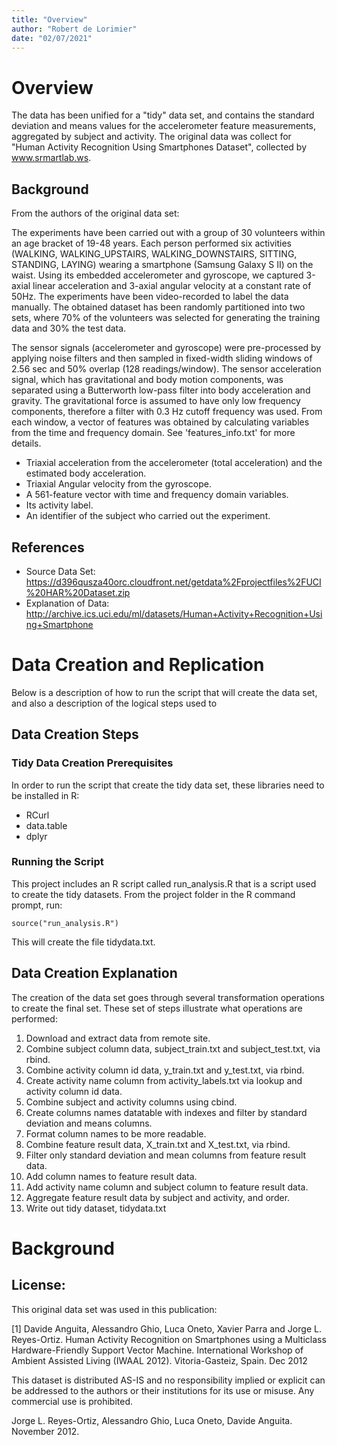 ```yaml
---
title: "Overview"
author: "Robert de Lorimier"
date: "02/07/2021"
---
```


# Overview

The data has been unified for a "tidy" data set, and contains the standard deviation and means values for the accelerometer feature measurements, aggregated by subject and activity. The original data was collect for "Human Activity Recognition Using Smartphones Dataset", collected by www.srmartlab.ws. 

## Background

From the authors of the original data set:

The experiments have been carried out with a group of 30 volunteers within an age bracket of 19-48 years. Each person performed six activities (WALKING, WALKING_UPSTAIRS, WALKING_DOWNSTAIRS, SITTING, STANDING, LAYING) wearing a smartphone (Samsung Galaxy S II) on the waist. Using its embedded accelerometer and gyroscope, we captured 3-axial linear acceleration and 3-axial angular velocity at a constant rate of 50Hz. The experiments have been video-recorded to label the data manually. The obtained dataset has been randomly partitioned into two sets, where 70% of the volunteers was selected for generating the training data and 30% the test data. 

The sensor signals (accelerometer and gyroscope) were pre-processed by applying noise filters and then sampled in fixed-width sliding windows of 2.56 sec and 50% overlap (128 readings/window). The sensor acceleration signal, which has gravitational and body motion components, was separated using a Butterworth low-pass filter into body acceleration and gravity. The gravitational force is assumed to have only low frequency components, therefore a filter with 0.3 Hz cutoff frequency was used. From each window, a vector of features was obtained by calculating variables from the time and frequency domain. See 'features_info.txt' for more details. 

- Triaxial acceleration from the accelerometer (total acceleration) and the estimated body acceleration.
- Triaxial Angular velocity from the gyroscope. 
- A 561-feature vector with time and frequency domain variables. 
- Its activity label. 
- An identifier of the subject who carried out the experiment.

## References

- Source Data Set: https://d396qusza40orc.cloudfront.net/getdata%2Fprojectfiles%2FUCI%20HAR%20Dataset.zip
- Explanation of Data: http://archive.ics.uci.edu/ml/datasets/Human+Activity+Recognition+Using+Smartphone

# Data Creation and Replication

Below is a description of how to run the script that will create the data set, and also a description of the logical steps used to 

## Data Creation Steps

### Tidy Data Creation Prerequisites

In order to run the script that create the tidy data set, these libraries need to be installed in R:

- RCurl
- data.table
- dplyr

### Running the Script

This project includes an R script called run_analysis.R that is a script used to create the tidy datasets. From the project folder in the R command prompt, run:

```source("run_analysis.R")```

This will create the file tidydata.txt.
  
## Data Creation Explanation

The creation of the data set goes through several transformation operations to create the final set. These set of steps illustrate what operations are performed:

1. Download and extract data from remote site.
2. Combine subject column data, subject_train.txt and subject_test.txt, via rbind.
3. Combine activity column id data, y_train.txt and y_test.txt, via rbind.
4. Create activity name column from activity_labels.txt via lookup and activity column id data.
5. Combine subject and activity columns using cbind.
6. Create columns names datatable with indexes and filter by standard deviation and means columns.
7. Format column names to be more readable.
8. Combine feature result data, X_train.txt and X_test.txt, via rbind.
9. Filter only standard deviation and mean columns from feature result data.
10. Add column names to feature result data.
11. Add activity name column and subject column to feature result data.
12. Aggregate feature result data by subject and activity, and order.
13. Write out tidy dataset, tidydata.txt

# Background


## License:

This original data set was used in this publication:

[1] Davide Anguita, Alessandro Ghio, Luca Oneto, Xavier Parra and Jorge L. Reyes-Ortiz. Human Activity Recognition on Smartphones using a Multiclass Hardware-Friendly Support Vector Machine. International Workshop of Ambient Assisted Living (IWAAL 2012). Vitoria-Gasteiz, Spain. Dec 2012

This dataset is distributed AS-IS and no responsibility implied or explicit can be addressed to the authors or their institutions for its use or misuse. Any commercial use is prohibited.

Jorge L. Reyes-Ortiz, Alessandro Ghio, Luca Oneto, Davide Anguita. November 2012.

